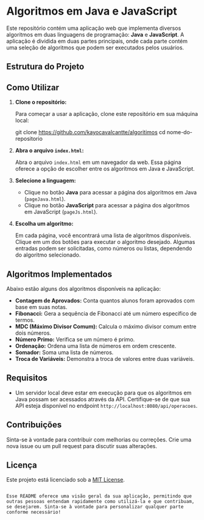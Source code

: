 # Algoritmos em Java e JavaScript

Este repositório contém uma aplicação web que implementa diversos algoritmos em duas linguagens de programação: **Java** e **JavaScript**. A aplicação é dividida em duas partes principais, onde cada parte contém uma seleção de algoritmos que podem ser executados pelos usuários.

## Estrutura do Projeto

## Como Utilizar

1. **Clone o repositório:**

   Para começar a usar a aplicação, clone este repositório em sua máquina local:

   
   git clone https://github.com/kayocavalcantte/algoritimos
   cd nome-do-repositorio
   

2. **Abra o arquivo `index.html`:**

   Abra o arquivo `index.html` em um navegador da web. Essa página oferece a opção de escolher entre os algoritmos em Java e JavaScript.

3. **Selecione a linguagem:**

   - Clique no botão **Java** para acessar a página dos algoritmos em Java (`pageJava.html`).
   - Clique no botão **JavaScript** para acessar a página dos algoritmos em JavaScript (`pageJs.html`).

4. **Escolha um algoritmo:**

   Em cada página, você encontrará uma lista de algoritmos disponíveis. Clique em um dos botões para executar o algoritmo desejado. Algumas entradas podem ser solicitadas, como números ou listas, dependendo do algoritmo selecionado.

## Algoritmos Implementados

Abaixo estão alguns dos algoritmos disponíveis na aplicação:

- **Contagem de Aprovados:** Conta quantos alunos foram aprovados com base em suas notas.
- **Fibonacci:** Gera a sequência de Fibonacci até um número específico de termos.
- **MDC (Máximo Divisor Comum):** Calcula o máximo divisor comum entre dois números.
- **Número Primo:** Verifica se um número é primo.
- **Ordenação:** Ordena uma lista de números em ordem crescente.
- **Somador:** Soma uma lista de números.
- **Troca de Variáveis:** Demonstra a troca de valores entre duas variáveis.

## Requisitos

- Um servidor local deve estar em execução para que os algoritmos em Java possam ser acessados através da API. Certifique-se de que sua API esteja disponível no endpoint `http://localhost:8080/api/operacoes`.

## Contribuições

Sinta-se à vontade para contribuir com melhorias ou correções. Crie uma nova issue ou um pull request para discutir suas alterações.

## Licença

Este projeto está licenciado sob a [MIT License](LICENSE).

```

Esse README oferece uma visão geral da sua aplicação, permitindo que outras pessoas entendam rapidamente como utilizá-la e que contribuam, se desejarem. Sinta-se à vontade para personalizar qualquer parte conforme necessário!